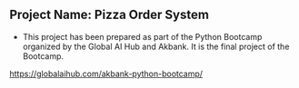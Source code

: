 
## Project Name: Pizza Order System


* This project has been prepared as part of the Python Bootcamp organized by the Global AI Hub and Akbank. It is the final project of the Bootcamp.

https://globalaihub.com/akbank-python-bootcamp/
